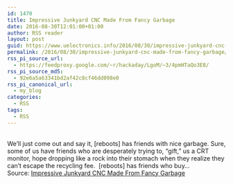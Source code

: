 ```yaml
---
id: 1470
title: Impressive Junkyard CNC Made From Fancy Garbage
date: 2016-08-30T12:01:00+01:00
author: RSS reader
layout: post
guid: https://www.uelectronics.info/2016/08/30/impressive-junkyard-cnc-made-from-fancy-garbage/
permalink: /2016/08/30/impressive-junkyard-cnc-made-from-fancy-garbage/
rss_pi_source_url:
  - https://feedproxy.google.com/~r/hackaday/LgoM/~3/4pmHTaQo3E8/
rss_pi_source_md5:
  - 92e6a5a63341bd2af42c8cf46dd098e0
rss_pi_canonical_url:
  - my_blog
categories:
  - RSS
tags:
  - RSS
---
```

&#013;  
We’ll just come out and say it, [reboots] has friends with nice garbage. Sure, some of us have friends who are desperately trying to, “gift,” us a CRT monitor, hope dropping like a rock into their stomach when they realize they can’t escape the recycling fee.  [reboots] has friends who buy…&#013;  
Source: <a href="https://feedproxy.google.com/~r/hackaday/LgoM/~3/4pmHTaQo3E8/" target="_blank">Impressive Junkyard CNC Made From Fancy Garbage</a>